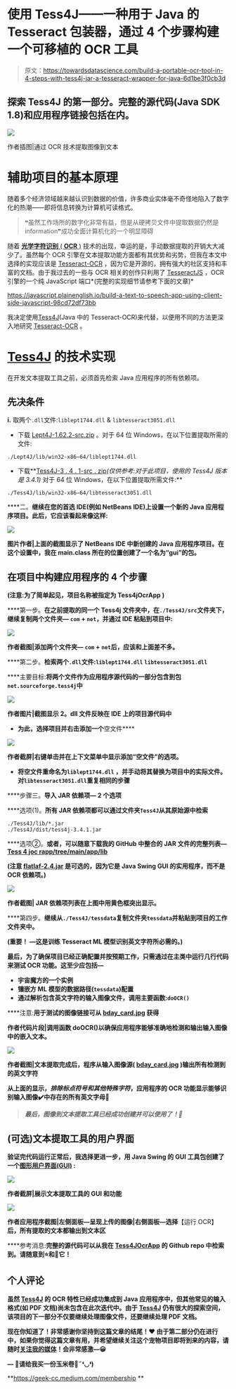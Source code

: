 # 使用 Tess4J——一种用于 Java 的 Tesseract 包装器，通过 4 个步骤构建一个可移植的 OCR 工具

> 原文：<https://towardsdatascience.com/build-a-portable-ocr-tool-in-4-steps-with-tess4j-jar-a-tesseract-wrapper-for-java-6d1be3f0cb3d>

## 探索 Tess4J 的第一部分。完整的源代码(Java SDK 1.8)和应用程序链接包括在内。

![](img/1ebf52a020a5ad7a61bea60843d6834b.png)

作者插图|通过 OCR 技术提取图像到文本

# 辅助项目的基本原理

随着多个经济领域越来越认识到数据的价值，许多商业实体毫不奇怪地陷入了数字化的热潮——即将信息转换为计算机可读格式。

> ❝虽然工作场所的数字化非常有益，但是从硬拷贝文件中提取数据仍然是 information❞成功全面计算机化的一个明显障碍

随着 [**光学字符识别** ( **OCR** )](https://viso.ai/computer-vision/optical-character-recognition-ocr/) 技术的出现，幸运的是，手动数据提取的开销大大减少了。虽然每个 OCR 引擎在文本提取功能方面都有其优势和劣势，但我在本文中选择的实现应该是 [Tesseract-OCR](https://github.com/tesseract-ocr) ，因为它是开源的，拥有强大的社区支持和丰富的文档。由于我过去的一些与 OCR 相关的创作只利用了 [TesseractJS](https://tesseract.projectnaptha.com/) ，OCR 引擎的一个纯 JavaScript 端口*(完整的实现细节请参考下面的文章)*

<https://javascript.plainenglish.io/build-a-text-to-speech-app-using-client-side-javascript-98cd72df73bb>  </build-an-image-pdf-text-extraction-tool-with-tesseract-ocr-using-client-side-javascript-6126031001>  

我决定使用[Tess4J](http://tess4j.sourceforge.net/)(Java 中的 Tesseract-OCR)来代替，以便用不同的方法更深入地研究 [Tesseract-OCR](https://github.com/tesseract-ocr) 。

# [Tess4J](http://tess4j.sourceforge.net/) 的技术实现

在开发文本提取工具之前，必须首先检索 Java 应用程序的所有依赖项。

## **先决条件**

**i.** 取两个`.dll`文件:`liblept1744.dll` & `libtesseract3051.dll`

*   下载 [Lept4J-1.62.2-src.zip](https://sourceforge.net/projects/tess4j/files/lept4j/1.6.2/) 。对于 64 位 Windows，在以下位置提取所需的文件:

```
./Lept4J/lib/win32-x86–64/liblept1744.dll
```

*   下载**[Tess4J-3 . 4 . 1-src . zip](https://sourceforge.net/projects/tess4j/files/tess4j/3.4.1/Tess4J-3.4.1-src.zip/download)*(仅供参考:对于此项目，使用的 Tess4J 版本是 3.4.1)* 对于 64 位 Windows，在以下位置提取所需文件:**

```
./Tess4J/lib/win32-x86–64/libtesseract3051.dll
```

****二。**继续在您的首选 IDE(例如 NetBeans IDE)上设置一个新的 Java 应用程序项目。此后，它应该看起来像这样:**

**![](img/c7b8cf7f3d5f7106fc4bbbe7bcc70c95.png)**

**图片作者|上面的截图显示了 NetBeans IDE 中新创建的 Java 应用程序项目。在这个设置中，我在 main.class 所在的位置创建了一个名为“gui”的包。**

## **在项目中构建应用程序的 4 个步骤**

**(注意:为了简单起见，项目名称被指定为 **Tess4jOcrApp** )**

****第一步。**在之前提取的同一个 Tess4j 文件夹中，在`./Tess4J/src`文件夹下，继续复制两个文件夹— `com` + `net`，并通过 IDE 粘贴到项目中:**

**![](img/ebaafb9948686ed66d2c13b75b881d88.png)**

**作者截图|添加两个文件夹— `com` + `net`后，应该和上面差不多。**

****第二步。**检索两个`.dll`文件:`liblept1744.dll` `libtesseract3051.dll`**

****主要目标:**将两个文件作为应用程序源代码的一部分包含到包`net.sourceforge.tess4j`中**

**![](img/9fa38b1800b06c87d9c02f34bd1e145f.png)**

**作者图片|截图显示 2。dll 文件反映在 IDE 上的项目源代码中**

*   **为此，选择项目并右击添加一个**空文件****

**![](img/26adfd2328bb951d2b1f4b664a8f1b05.png)**

**作者截屏|右键单击并在上下文菜单中显示添加“空文件”的选项。**

*   **将空文件重命名为`liblept1744.dll` ，并手动将其替换为项目中的实际文件。对`libtesseract3051.dll`重复相同的步骤**

****步骤三。**导入 JAR 依赖项— 2 个选项**

****选项(1)。**所有 JAR 依赖项都可以通过文件夹`Tess4J`从其原始源中检索**

```
./Tess4J/lib/*.jar
./Tess4J/dist/tess4j-3.4.1.jar
```

****选项②。**或者，可以随意下载我的 GitHub 中整合的 JAR 文件的完整列表—[Tess 4 joc rapp/tree/main/app/lib](https://github.com/incubated-geek-cc/Tess4JOcrApp/tree/main/app/lib)**

**(注意 [flatlaf-2.4.jar](https://github.com/incubated-geek-cc/Tess4JOcrApp/blob/main/app/lib/flatlaf-2.4.jar) 是可选的，因为它是 Java Swing GUI 的实用程序，而不是 OCR 依赖项。)**

**![](img/5d07c435cc0c0e8bc00e58f205f6d618.png)**

**作者截图| JAR 依赖项列表在上图中用黄色框突出显示。**

****第四步。**继续从`./Tess4J/tessdata`复制文件夹`tessdata`并粘贴到项目的工作文件夹中。**

**(**重要！** —这是训练 Tesseract ML 模型识别英文字符所必需的。)**

**最后，为了确保项目已经正确配置并按预期工作，只需通过在主类中运行几行代码来测试 OCR 功能。这至少应包括—**

*   **宇宙魔方的一个实例**
*   **镶嵌方 ML 模型的数据路径(`tessdata`)配置**
*   **通过解析包含英文字符的输入图像文件，调用主要函数:`doOCR()`**

****注意:**用于测试的图像链接可从 [bday_card.jpg](https://github.com/incubated-geek-cc/Tess4JOcrApp/blob/main/app/sample_data/bday_card.jpg) 获得**

**作者代码片段|调用函数 doOCR()以确保应用程序能够准确地检测和输出输入图像中的嵌入文本。**

**![](img/ade4e6588490add712b5e9f8c16d6310.png)**

**作者截图|文本提取完成后，程序从输入图像源( [bday_card.jpg](https://github.com/incubated-geek-cc/Tess4JOcrApp/blob/main/app/sample_data/bday_card.jpg) )输出所有检测到的英文字符**

**从上面的显示，*排除标点符号和其他特殊字符*，应用程序的 OCR 功能显示能够识别输入图像✔️中存在的所有英文字母💯**

> ***最后，图像到文本提取工具已经成功创建并可以使用了！🤩***

## **(可选)文本提取工具的用户界面**

**验证完代码运行正常后，我选择更进一步，用 Java Swing 的 GUI 工具包创建了一个[图形用户界面(GUI)](https://www.britannica.com/technology/graphical-user-interface) :**

**![](img/4ba46fd8d13e0bb356e90ecc9c30855d.png)**

**作者截屏|展示文本提取工具的 GUI 和功能**

**![](img/05f302e8b46868829f5272813646c745.png)**

**作者应用程序截图|左侧面板—呈现上传的图像|右侧面板—选择**【运行 OCR】**后，所有提取的文本都输出到文本区**

****参考消息:**完整的源代码可以从我在 [Tess4JOcrApp](https://github.com/incubated-geek-cc/Tess4JOcrApp) 的 Github repo 中检索到。请随意到⭐和🔱它！**

## **个人评论**

**虽然 [Tess4J](http://tess4j.sourceforge.net/) 的 OCR 特性已经成功集成到 Java 应用程序中，但其他常见的输入格式(如 PDF 文档)尚未包含在此次迭代中。由于 [Tess4J](http://tess4j.sourceforge.net/) 仍有很大的探索空间，该项目的下一部分不仅要继续处理图像文件，还要继续处理 PDF 文档。**

**现在你知道了！非常感谢你坚持到这篇文章的结尾！❤ **由于第二部分仍在进行中**，如果你觉得这篇文章有用，并希望继续关注这个宠物项目即将到来的内容，请随时[关注我的媒体](https://medium.com/@geek-cc)！会非常感激—😀**

**— 🌮请给我买一份玉米卷🎀˶❛◡❛)**

**<https://geek-cc.medium.com/membership> **